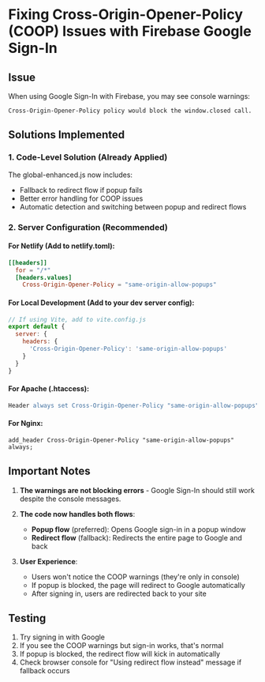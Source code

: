 # Fixing Cross-Origin-Opener-Policy (COOP) Issues with Firebase Google Sign-In

## Issue
When using Google Sign-In with Firebase, you may see console warnings:
```
Cross-Origin-Opener-Policy policy would block the window.closed call.
```

## Solutions Implemented

### 1. Code-Level Solution (Already Applied)
The global-enhanced.js now includes:
- Fallback to redirect flow if popup fails
- Better error handling for COOP issues
- Automatic detection and switching between popup and redirect flows

### 2. Server Configuration (Recommended)

#### For Netlify (Add to netlify.toml):
```toml
[[headers]]
  for = "/*"
  [headers.values]
    Cross-Origin-Opener-Policy = "same-origin-allow-popups"
```

#### For Local Development (Add to your dev server config):
```javascript
// If using Vite, add to vite.config.js
export default {
  server: {
    headers: {
      'Cross-Origin-Opener-Policy': 'same-origin-allow-popups'
    }
  }
}
```

#### For Apache (.htaccess):
```apache
Header always set Cross-Origin-Opener-Policy "same-origin-allow-popups"
```

#### For Nginx:
```nginx
add_header Cross-Origin-Opener-Policy "same-origin-allow-popups" always;
```

## Important Notes

1. **The warnings are not blocking errors** - Google Sign-In should still work despite the console messages.

2. **The code now handles both flows**:
   - **Popup flow** (preferred): Opens Google sign-in in a popup window
   - **Redirect flow** (fallback): Redirects the entire page to Google and back

3. **User Experience**:
   - Users won't notice the COOP warnings (they're only in console)
   - If popup is blocked, the page will redirect to Google automatically
   - After signing in, users are redirected back to your site

## Testing
1. Try signing in with Google
2. If you see the COOP warnings but sign-in works, that's normal
3. If popup is blocked, the redirect flow will kick in automatically
4. Check browser console for "Using redirect flow instead" message if fallback occurs
